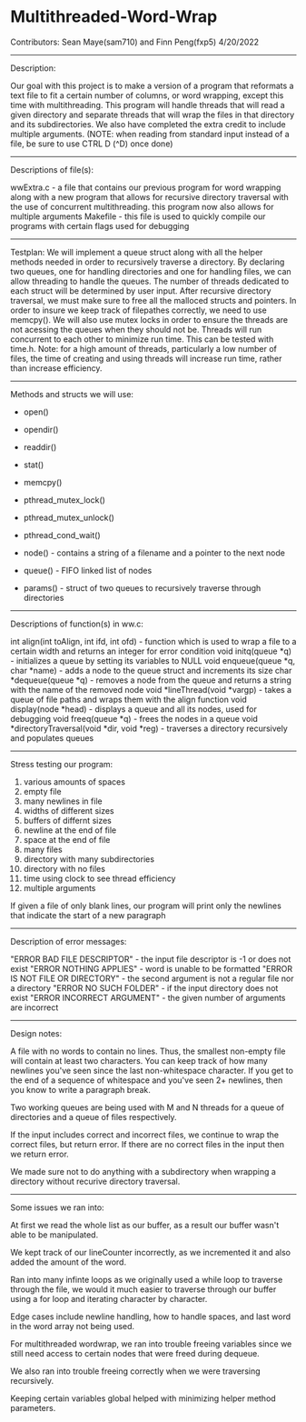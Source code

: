 # Multithreaded-Word-Wrap
Contributors: Sean Maye(sam710) and Finn Peng(fxp5)
4/20/2022
_____________________________________
Description:

Our goal with this project is to make a version of a program that reformats a text file to fit a certain number of columns, or word wrapping, except this time with multithreading. This program will handle threads that will read a given directory and separate threads that will wrap the files in that directory and its subdirectories. We also have completed the extra credit to include multiple arguments.
(NOTE: when reading from standard input instead of a file, be sure to use CTRL D (^D) once done)
_____________________________________
Descriptions of file(s):

wwExtra.c - a file that contains our previous program for word wrapping along with a new program that allows for recursive directory traversal with the use of concurrent multithreading. this program now also allows for multiple arguments
Makefile - this file is used to quickly compile our programs with certain flags used for debugging
_____________________________________
Testplan:
We will implement a queue struct along with all the helper methods needed in order to recursively traverse a directory. By declaring two queues, one for handling directories and one for handling files, we can allow threading to handle the queues. The number of threads dedicated to each struct will be determined by user input. After recursive directory traversal, we must make sure to free all the malloced structs and pointers. In order to insure we keep track of filepathes correctly, we need to use memcpy(). We will also use mutex locks in order to ensure the threads are not acessing the queues when they should not be. Threads will run concurrent to each other to minimize run time. This can be tested with time.h. Note: for a high amount of threads, particularly a low number of files, the time of creating and using threads will increase run time, rather than increase efficiency.
_____________________________________
Methods and structs we will use:
- open()
- opendir()
- readdir()
- stat()
- memcpy()
- pthread_mutex_lock()
- pthread_mutex_unlock()
- pthread_cond_wait()

- node() - contains a string of a filename and a pointer to the next node
- queue() - FIFO linked list of nodes
- params() - struct of two queues to recursively traverse through directories
_____________________________________
Descriptions of function(s) in ww.c:

int align(int toAlign, int ifd, int ofd) - function which is used to wrap a file to a certain width and returns an integer for error condition
void initq(queue *q) - initializes a queue by setting its variables to NULL
void enqueue(queue *q, char *name) - adds a node to the queue struct and increments its size
char *dequeue(queue *q) - removes a node from the queue and returns a string with the name of the removed node
void *lineThread(void *vargp) - takes a queue of file paths and wraps them with the align function
void display(node *head) - displays a queue and all its nodes, used for debugging
void freeq(queue *q) - frees the nodes in a queue
void *directoryTraversal(void *dir, void *reg) - traverses a directory recursively and populates queues
_____________________________________
Stress testing our program:

1. various amounts of spaces
2. empty file
3. many newlines in file
4. widths of different sizes
5. buffers of differnt sizes
6. newline at the end of file
7. space at the end of file
8. many files
9. directory with many subdirectories
10. directory with no files
11. time using clock to see thread efficiency
12. multiple arguments

If given a file of only blank lines, our program will print only the newlines that indicate the start of a new paragraph
_____________________________________
Description of error messages:

"ERROR BAD FILE DESCRIPTOR" - the input file descriptor is -1 or does not exist
"ERROR NOTHING APPLIES" - word is unable to be formatted
"ERROR IS NOT FILE OR DIRECTORY" - the second argument is not a regular file nor a directory
"ERROR NO SUCH FOLDER" - if the input directory does not exist
"ERROR INCORRECT ARGUMENT" - the given number of arguments are incorrect
_____________________________________
Design notes:

A file with no words to contain no lines. Thus, the smallest non-empty file will contain at least two characters.
You can keep track of how many newlines you've seen since the last non-whitespace character.
If you get to the end of a sequence of whitespace and you've seen 2+ newlines, then you know to write a paragraph break.

Two working queues are being used with M and N threads for a queue of directories and a queue of files respectively.

If the input includes correct and incorrect files, we continue to wrap the correct files, but return error. If there are no correct files in the input then we return error.

We made sure not to do anything with a subdirectory when wrapping a directory without recurive directory traversal.
_____________________________________
Some issues we ran into:

At first we read the whole list as our buffer, as a result our buffer wasn't able to be manipulated.

We kept track of our lineCounter incorrectly, as we incremented it and also added the amount of the word.

Ran into many infinte loops as we originally used a while loop to traverse through the file, we would it much easier to traverse through our buffer using a for loop and iterating character by character.

Edge cases include newline handling, how to handle spaces, and last word in the word array not being used.

For multithreaded wordwrap, we ran into trouble freeing variables since we still need access to certain nodes that were freed during dequeue.

We also ran into trouble freeing correctly when we were traversing recursively.

Keeping certain variables global helped with minimizing helper method parameters.
